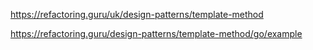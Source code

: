 https://refactoring.guru/uk/design-patterns/template-method

https://refactoring.guru/design-patterns/template-method/go/example
